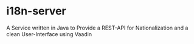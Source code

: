# i18n-server
A Service written in Java to Provide a REST-API for Nationalization and a clean User-Interface using Vaadin
